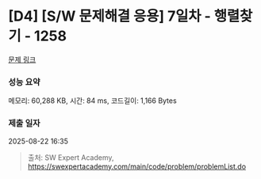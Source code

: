 # [D4] [S/W 문제해결 응용] 7일차 - 행렬찾기 - 1258 

[문제 링크](https://swexpertacademy.com/main/code/problem/problemDetail.do?contestProbId=AV18LoAqItcCFAZN) 

### 성능 요약

메모리: 60,288 KB, 시간: 84 ms, 코드길이: 1,166 Bytes

### 제출 일자

2025-08-22 16:35



> 출처: SW Expert Academy, https://swexpertacademy.com/main/code/problem/problemList.do